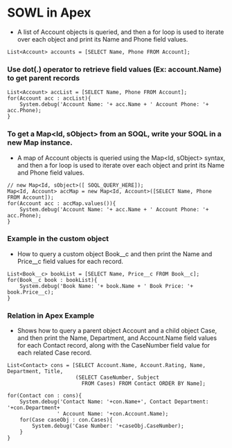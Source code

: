 # SOWL in Apex
- A list of Account objects is queried, and then a for loop is used to iterate over each object and print its Name and Phone field values.
```apex
List<Account> accounts = [SELECT Name, Phone FROM Account];
```

### Use dot(.) operator to retrieve field values (Ex: account.Name) to get parent records 
```apex
List<Account> accList = [SELECT Name, Phone FROM Account];
for(Account acc : accList){
    System.debug('Account Name: '+ acc.Name + ' Account Phone: '+ acc.Phone);
}
```

### To get a Map<Id, sObject> from an SOQL, write your SOQL in a new Map instance.
- A map of Account objects is queried using the Map<Id, sObject> syntax, and then a for loop is used to iterate over each object and print its Name and Phone field values.
```apex
// new Map<Id, sObject>([ SOQL_QUERY_HERE]);
Map<Id, Account> accMap = new Map<Id, Account>([SELECT Name, Phone FROM Account]);
for(Account acc : accMap.values()){
    System.debug('Account Name: '+ acc.Name + ' Account Phone: '+ acc.Phone);
}
```

### Example in the custom object
- How to query a custom object Book__c and then print the Name and Price__c field values for each record.
```apex
List<Book__c> bookList = [SELECT Name, Price__c FROM Book__c];
for(Book__c book : bookList){
    System.debug('Book Name: '+ book.Name + ' Book Price: '+ book.Price__c);
}
```

### Relation in Apex Example 
- Shows how to query a parent object Account and a child object Case, and then print the Name, Department, and Account.Name field values for each Contact record, along with the CaseNumber field value for each related Case record.
```apex
List<Contact> cons = [SELECT Account.Name, Account.Rating, Name, Department, Title, 
                      (SELECT CaseNumber, Subject 
    					FROM Cases) FROM Contact ORDER BY Name];

for(Contact con : cons){
    System.debug('Contact Name: '+con.Name+', Contact Department: '+con.Department+
                ' Account Name: '+con.Account.Name);
    for(Case caseObj : con.Cases){
        System.debug('Case Number: '+caseObj.CaseNumber);
    }
}
```
